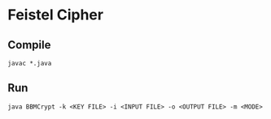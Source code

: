 # Feistel Cipher

## Compile
`javac *.java`

## Run
`java BBMCrypt -k <KEY FILE> -i <INPUT FILE> -o <OUTPUT FILE> -m <MODE>`



